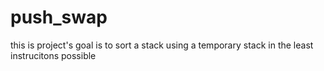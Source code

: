 # push_swap
this is project's goal is to sort a stack using a temporary stack in the least instrucitons possible
